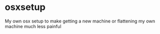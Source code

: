 # osxsetup
My own osx setup to make getting a new machine or flattening my own machine much less painful
